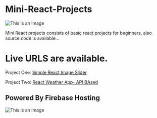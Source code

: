 # Mini-React-Projects
![This is an image](https://i.postimg.cc/qB8Xxp00/react.png)

Mini React projects consists of basic react projects for beginners, also source code is available...
# Live URLS are available.
Project One: [Simple React Image Slider](https://solid-choir-348608.firebaseapp.com/?37737)

Project Two: [React Weather App- API BAsed](https://solid-choir-348608.firebaseapp.com/?39642)
## Powered By Firebase Hosting
![This is an image](https://i.postimg.cc/NfvtZ7Wm/firebase.png)
